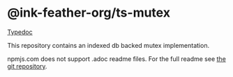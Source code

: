 # @ink-feather-org/ts-mutex

[Typedoc](https://ink-feather-org.github.io/ts-mutex/libs/idb-mutex/docs/)

This repository contains an indexed db backed mutex implementation.

npmjs.com does not support .adoc readme files.
For the full readme see [the git repository](https://github.com/ink-feather-org/ts-mutex).

